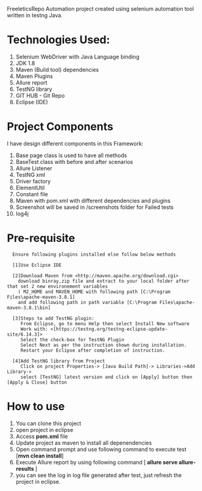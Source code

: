  FreeleticsRepo
Automation project created using selenium automation tool written in testng Java.

# Technologies Used:
1.  Selenium WebDriver with Java Language binding
2.  JDK 1.8
3.  Maven (Build tool) dependencies
4.  Maven Plugins
5.  Allure report
6.  TestNG library
7.  GIT HUB - Git Repo
8.  Eclipse (IDE)

# Project Components
I have design different components in this Framework:
1. Base page class is used to have all methods
2. BaseTest class with before and after scenarios
3. Allure Listener
4. TestNG xml
5. Driver factory
6. ElementUtil
7. Constant file
8. Maven with pom.xml with different dependencies and plugins
9. Screenshot will be saved in /screenshots folder for Failed tests
10. log4j

# Pre-requisite
      Ensure following plugins installed else follow below methods
      
      [1]Use Eclipse IDE
      
      [2]Download Maven from <http://maven.apache.org/download.cgi>
        download binray,zip file and extract to your local folder after that set 2 new environement variables
        ( M2_HOME and MAVEN_HOME with following path [C:\Program Files\apache-maven-3.8.1]
        and add following path in path variable [C:\Program Files\apache-maven-3.8.1\bin]
        
      [3]Steps to add TestNG plugin:
         From Eclipse, go to menu Help then select Install New software
         Work with: <[https://testng.org/testng-eclipse-update-site/6.14.3]>
         Select the check-box for TestNG Plugin
         Select Next as per the instruction shown during installation.
         Restart your Eclipse after completion of instruction.
      
      [4]Add TestNG library from Project
         Click on project Properties-> [Java Build Path]-> Libraries->Add Library->
         select [TestNG] latest version and click on [Apply] button then [Apply & Close] button

# How to use
1.  You can clone this project
2.  open project in eclipse
3.  Access <b>pom.xml</b> file
4.  Update project as maven to install all depenendencies
5.  Open command prompt and use following command to execute test [<b>mvn clean install</b>]
6.  Execute Allure report by using following command [<b> allure serve allure-results </b>]
7.  you can see the log in log file generated after test, just refresh the project in eclipse.
